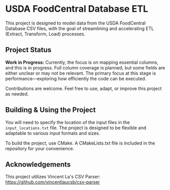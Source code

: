 # USDA FoodCentral Database ETL

This project is designed to model data from the USDA FoodCentral Database CSV files, with the goal of streamlining and accelerating ETL (Extract, Transform, Load) processes.

## Project Status

**Work in Progress:** Currently, the focus is on mapping essential columns, and this is in progress. Full column coverage is planned, but some fields are either unclear or may not be relevant. The primary focus at this stage is performance—exploring how efficiently the code can be executed.

Contributions are welcome. Feel free to use, adapt, or improve this project as needed.

## Building & Using the Project

You will need to specify the location of the input files in the `input_locations.txt` file. The project is designed to be flexible and adaptable to various input formats and sizes.

To build the project, use CMake. A CMakeLists.txt file is included in the repository for your convenience.

## Acknowledgements

This project utilizes Vincent La's CSV Parser: https://github.com/vincentlaucsb/csv-parser
